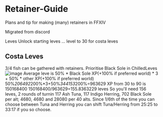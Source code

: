 # Retainer-Guide
Plans and tip for making (many) retainers in FFXIV

Migrated from discord

Leves
Unlock starting leves
...
level to 30 for costa leves

## Costa Leves
3/4 fish can be gathered with retainers. Prioritise Black Sole in ChilledLeves
![image](https://github.com/user-attachments/assets/2d7e4963-baf7-4d3f-ac04-8012be881f16)
Average leve is 50% * Black Sole XP(+100% if preferred world) * 3 + 50% * other XP(+100% if preferred world)
50%*206492*200%*3+50%*344153*200%=963629
XP from 30 to 90 is 150168400
150168400/963629=155.8363229 leves
So you'll need 156 leves, 2 rounds of turnin
117 Ash Tuna, 117 Indigo Herring, 702 Black Sole per alt; 4680, 4680 and 28080 per 40 alts.
Since 1/6th of the time you can choose between Tuna and Herring you can shift Tuna/Herring from 25:25 to 33:17 if you so choose.


